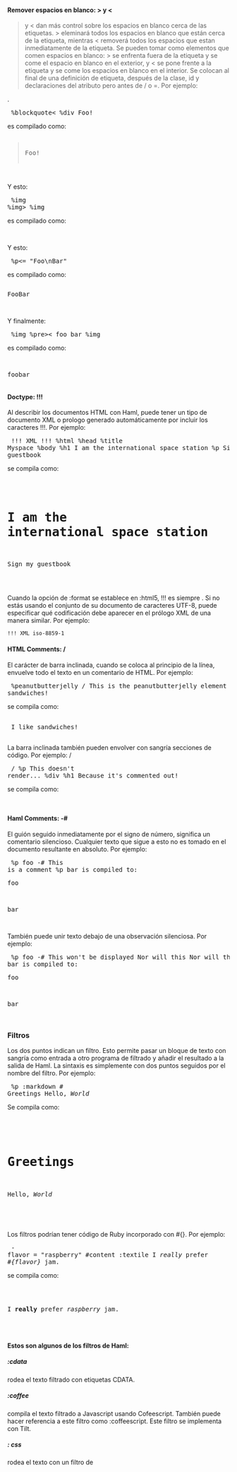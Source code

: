 #### Remover espacios en blanco: > y <
> y < dan más control sobre los espacios en blanco cerca de las etiquetas. > eleminará todos los espacios en blanco que están cerca de la etiqueta, mientras < removerá todos los espacios que estan inmediatamente de la etiqueta. Se pueden tomar como elementos que comen espacios en blanco: > se enfrenta fuera de la etiqueta y se come el espacio en blanco en el exterior, y < se pone frente a la etiqueta y se come los espacios en blanco en el interior. Se colocan al final de una definición de etiqueta, después de la clase, id y declaraciones del atributo pero antes de / o =. Por ejemplo:

.
    <pre>
    %blockquote<
    %div
    Foo!
    </pre>
es compilado como:
    <pre>
    <blockquote>
    <div>Foo!</div>
    </blockquote>
    </pre>
Y esto:
    <pre>
    %img
    %img>
    %img
    </pre>
es compilado como:
    <pre>
    <img/><img/><img/>
    </pre>
Y esto:
    <pre>
    %p<= "Foo\nBar"
    </pre>
es compilado como:
    <pre>
    <p>FooBar</p>
    </pre>
Y finalmente:
    <pre>
    %img
    %pre><
      foo
      bar
    %img
    </pre>
es compilado como:
    <pre>
    <img /><pre>foobar</pre><img />
    </pre>

#### Doctype: !!!
Al describir los documentos HTML con Haml, puede tener un tipo de documento XML o prologo generado automáticamente por incluir los caracteres !!!. Por ejemplo:
    <pre>
    !!! XML
    !!!
    %html
     %head
      %title Myspace
      %body
       %h1 I am the international space station
       %p Sign my guestbook
    </pre>
se compila como:
    <pre>
    <!DOCTYPE html PUBLIC "-//W3C//DTD XHTML 1.0 Transitional//EN" "http://www.w3.org/TR/xhtml1/DTD/xhtml1-transitional.dtd">
    <html>
     <head>
     <title>Myspace</title>
     </head>
     <body>
        <h1>I am the international space station</h1>
        <p>Sign my guestbook</p>
     </body>
    </html>
    </pre>
Cuando la opción de :format se establece en :html5, !!! es siempre <!DOCTYPE html>. Si no estás usando el conjunto de su documento de caracteres UTF-8, puede especificar qué codificación debe aparecer en el prólogo XML de una manera similar. Por ejemplo:

    !!! XML iso-8859-1

#### HTML Comments: /
El carácter de barra inclinada, cuando se coloca al principio de la línea, envuelve todo el texto en un comentario de HTML. Por ejemplo:
    <pre>
    %peanutbutterjelly
    / This is the peanutbutterjelly element
    I like sandwiches!
    </pre>
se compila como:
    <pre>
    <peanutbutterjelly>
    <!-- This is the peanutbutterjelly element -->
    I like sandwiches!
    </peanutbutterjelly>
    </pre>
La barra inclinada también pueden envolver con sangría secciones de código. Por ejemplo:
/
    <pre>
    /
    %p This doesn't render...
    %div
    %h1 Because it's commented out!
    </pre>
se compila como:
    <pre>
    <!--
    <p>This doesn't render...</p>
    <div>
    <h1>Because it's commented out!</h1>
    </div>
    -->
    </pre>

#### Haml Comments: -#
El guión seguido inmediatamente por el signo de número, significa un comentario silencioso. Cualquier texto que sigue a esto no es tomado en el documento resultante en absoluto. Por ejemplo:
    <pre>
    %p foo
    -# This is a comment
    %p bar
    is compiled to:
    <p>foo</p>
    <p>bar</p>
    </pre>
También puede unir texto debajo de una observación silenciosa. Por ejemplo:
    <pre>
    %p foo
    -#
    This won't be displayed
    Nor will this
    Nor will this.
    %p bar
    is compiled to:
    <p>foo</p>
    <p>bar</p>
    </pre>

### Filtros
Los dos puntos indican un filtro. Esto permite pasar un bloque de texto con sangría como entrada a otro programa de filtrado y añadir el resultado a la salida de Haml. La sintaxis es simplemente con dos puntos seguidos por el nombre del filtro. Por ejemplo:
    <pre>
    %p
    :markdown
    # Greetings
    Hello, *World*
    </pre>
Se compila como:
    <pre>
    <p>
    <h1>Greetings</h1>
    <p>Hello, <em>World</em></p>
    </p>
    </pre>
Los filtros podrían tener código de Ruby incorporado con #{}. Por ejemplo:
    <pre>
    - flavor = "raspberry"
    #content
    :textile
    I *really* prefer _#{flavor}_ jam.
    </pre>
se compila como:
    <pre>
    <div id='content'>
    <p>I <strong>really</strong> prefer <em>raspberry</em> jam.</p>
    </div>
    </pre>

#### Estos son algunos de los filtros de Haml:

##### :cdata
rodea el texto filtrado con etiquetas CDATA.

##### :coffee
compila el texto filtrado a Javascript usando Cofeescript. También puede hacer referencia a este filtro como  :coffeescript. Este filtro se implementa con Tilt.

##### : css
rodea el texto con un filtro de <style> y opcionalmente con etiquetas CDATA . Se usa mucho para las líneas de CSS.

##### :javascript
rodea el texto con un filtro de <script> y opcionalmente con etiquetas CDATA . Se usa mucho para las líneas de JS.

##### :less
Analiza el texto filtrado con menos para producir la salida CSS. Este filtro se implementa con Tilt.

### Métodos Auxiliares
A veces es necesario manipular los espacios en una forma más precisa de lo que los métodos de eliminación de  espacios en blanco nos permiten.
Hay algunos métodos auxiliares que son útiles cuando se trata de contenido en línea. Todos estos métodos tienen un bloque Haml a modificar.

#### surround
Rodea un bloque Haml con texto. Espera 1 ó 2 argumentos de cadena usados para rodear el bloque Haml. Si no se proporciona un segundo argumento, el primer argumento es utilizado como el segundo.
    <pre>
    = surround "(", ")" do
    = link_to "learn more", "#"
    </pre>

#### precede
Antepone un bloque Haml con texto. Espera 1 argumento.
    <pre>
    = precede "*" do
    %span Required
    </pre>

#### succeed
Anexa un bloque Haml con texto. Espera 1 argumento.

Comienza por:
    <pre>
    = succeed "," do
    = link_to "filling out your profile", "#"
    = succeed "," do
    = link_to "adding a bio", "#"
    and
    = succeed "." do
    = link_to "inviting friends", "#"
    </pre>

>ESTO ES UN ELANCE QUE PUEDE AYUDAR A OBTENER MÁS INFORMACIÓN SOBRE HAML.
[http://haml.info/docs/yardoc/](http://haml.info/docs/yardoc/)

##### Bibliografia:
[http://haml.info](http://haml.info)
[http://haml.info/docs.html](http://haml.info/docs.html)
[http://haml.info/docs/yardoc/file.REFERENCE.html](http://haml.info/docs/yardoc/file.REFERENCE.html)
